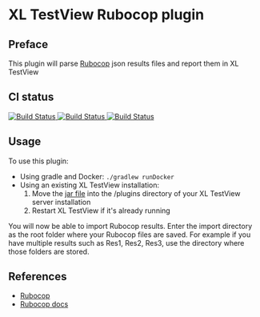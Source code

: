# XL TestView Rubocop plugin #

## Preface ##

This plugin will parse [Rubocop](https://github.com/bbatsov/rubocop) json results files and report them in XL TestView


## CI status ##

[![Build Status][xltv-rubocop-plugin-travis-image] ][xltv-rubocop-plugin-travis-url]
[![Build Status][xltv-rubocop-plugin-codacy-image] ][xltv-rubocop-plugin-codacy-url]
[![Build Status][xltv-rubocop-plugin-code-climate-image] ][xltv-rubocop-plugin-code-climate-url]


[xltv-rubocop-plugin-travis-image]: https://travis-ci.org/xebialabs-community/xltv-rubocop-plugin.svg?branch=master
[xltv-rubocop-plugin-travis-url]: https://travis-ci.org/xebialabs-community/xltv-rubocop-plugin
[xltv-rubocop-plugin-codacy-image]: https://api.codacy.com/project/badge/Grade/4ccbfe085e53497ca0df627521b6855b
[xltv-rubocop-plugin-codacy-url]: https://www.codacy.com/app/rvanstone/xltv-rubocop-plugin
[xltv-rubocop-plugin-code-climate-image]: https://codeclimate.com/github/xebialabs-community/xltv-rubocop-plugin/badges/gpa.svg
[xltv-rubocop-plugin-code-climate-url]: https://codeclimate.com/github/xebialabs-community/xltv-rubocop-plugin


## Usage ##

To use this plugin:

* Using gradle and Docker: `./gradlew runDocker`
* Using an existing XL TestView installation:
  1. Move the [jar file](https://github.com/xebialabs-community/xltv-rubocop-plugin/releases) into the /plugins directory of your XL TestView server installation
  2. Restart XL TestView if it's already running

You will now be able to import Rubocop results. Enter the import directory as the root folder where your Rubocop files are saved. 
For example if you have multiple results such as Res1, Res2, Res3, use the directory where those folders are stored.


## References ##
+ [Rubocop](https://github.com/bbatsov/rubocop)
+ [Rubocop docs](http://rubocop.readthedocs.io/en/latest/)


